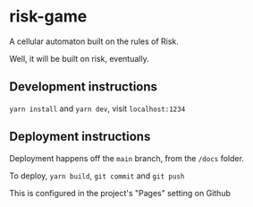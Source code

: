 # risk-game

A cellular automaton built on the rules of Risk.

Well, it will be built on risk, eventually.

## Development instructions

`yarn install` and `yarn dev`, visit `localhost:1234`


## Deployment instructions

Deployment happens off the `main` branch, from the `/docs` folder.

To deploy, `yarn build`, `git commit` and `git push`

This is configured in the project's "Pages" setting on Github

